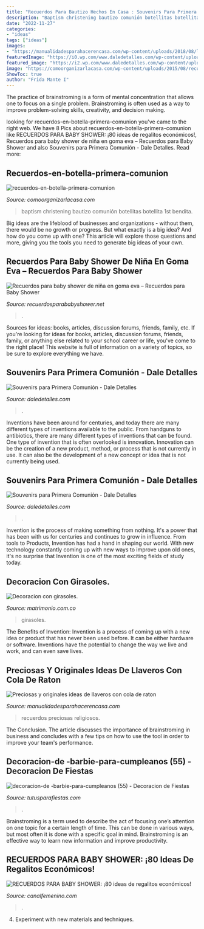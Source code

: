 ```yaml
---
title: "Recuerdos Para Bautizo Hechos En Casa : Souvenirs Para Primera Comunión"
description: "Baptism christening bautizo comunión botellitas botellita 1st bendita"
date: "2022-11-27"
categories:
- "ideas"
tags: ["ideas"]
images:
- "https://manualidadesparahacerencasa.com/wp-content/uploads/2018/08/llaveros-con-cola-de-raton-para-primera-comunion.jpg"
featuredImage: "https://i0.wp.com/www.daledetalles.com/wp-content/uploads/2017/09/recuerdos-de-comunion29.jpg?resize=500%2C751"
featured_image: "https://i2.wp.com/www.daledetalles.com/wp-content/uploads/2017/09/recuerdos-de-comunion1.jpg?resize=501%2C727"
image: "https://comoorganizarlacasa.com/wp-content/uploads/2015/08/recuerdos-en-botella-primera-comunion.jpg"
ShowToc: true
author: "Frida Mante I"
---
```



The practice of brainstroming is a form of mental concentration that allows one to focus on a single problem. Brainstroming is often used as a way to improve problem-solving skills, creativity, and decision making.

	

		
looking for recuerdos-en-botella-primera-comunion you've came to the right web. We have 8 Pics about recuerdos-en-botella-primera-comunion like RECUERDOS PARA BABY SHOWER: ¡80 ideas de regalitos económicos!, Recuerdos para baby shower de niña en goma eva – Recuerdos para Baby Shower and also Souvenirs para Primera Comunión - Dale Detalles. Read more:
		
    
## Recuerdos-en-botella-primera-comunion

<img loading=lazy src="https://comoorganizarlacasa.com/wp-content/uploads/2015/08/recuerdos-en-botella-primera-comunion.jpg" onerror="this.onerror=null;this.src='https://tse4.mm.bing.net/th?id=OIP.AXEnbl9rfS98imxArEw2bAHaJe&amp;pid=15.1';" alt="recuerdos-en-botella-primera-comunion">

_Source: comoorganizarlacasa.com_

>baptism christening bautizo comunión botellitas botellita 1st bendita. 

	

Big ideas are the lifeblood of businesses and organizations - without them, there would be no growth or progress. But what exactly is a big idea? And how do you come up with one? This article will explore those questions and more, giving you the tools you need to generate big ideas of your own.

    
## Recuerdos Para Baby Shower De Niña En Goma Eva – Recuerdos Para Baby Shower

<img loading=lazy src="http://recuerdosparababyshower.net/wp-content/uploads/2014/06/Recuerdos-para-baby-shower-de-niña-en-goma-eva-6.jpg" onerror="this.onerror=null;this.src='https://tse4.mm.bing.net/th?id=OIP.z0atn4LfVDgiWbsvOWLgzwHaJ4&amp;pid=15.1';" alt="Recuerdos para baby shower de niña en goma eva – Recuerdos para Baby Shower">

_Source: recuerdosparababyshower.net_

>. 

	

Sources for ideas: books, articles, discussion forums, friends, family, etc.
If you're looking for ideas for books, articles, discussion forums, friends, family, or anything else related to your school career or life, you've come to the right place! This website is full of information on a variety of topics, so be sure to explore everything we have.

    
## Souvenirs Para Primera Comunión - Dale Detalles

<img loading=lazy src="https://i2.wp.com/www.daledetalles.com/wp-content/uploads/2017/09/recuerdos-de-comunion1.jpg?resize=501%2C727" onerror="this.onerror=null;this.src='https://tse4.mm.bing.net/th?id=OIP.3Jlip7-sQBBjAwYh1pVamQHaKv&amp;pid=15.1';" alt="Souvenirs para Primera Comunión - Dale Detalles">

_Source: daledetalles.com_

>. 

	

Inventions have been around for centuries, and today there are many different types of inventions available to the public. From handguns to antibiotics, there are many different types of inventions that can be found. One type of invention that is often overlooked is innovation. Innovation can be the creation of a new product, method, or process that is not currently in use. It can also be the development of a new concept or idea that is not currently being used.

    
## Souvenirs Para Primera Comunión - Dale Detalles

<img loading=lazy src="https://i0.wp.com/www.daledetalles.com/wp-content/uploads/2017/09/recuerdos-de-comunion29.jpg?resize=500%2C751" onerror="this.onerror=null;this.src='https://tse2.mm.bing.net/th?id=OIP.S1-TNd5SACsU5wMFFPEx2QHaLH&amp;pid=15.1';" alt="Souvenirs para Primera Comunión - Dale Detalles">

_Source: daledetalles.com_

>. 

	

Invention is the process of making something from nothing. It's a power that has been with us for centuries and continues to grow in influence. From tools to Products, Invention has had a hand in shaping our world. With new technology constantly coming up with new ways to improve upon old ones, it's no surprise that Invention is one of the most exciting fields of study today.

    
## Decoracion Con Girasoles.

<img loading=lazy src="https://cdn0.matrimonio.com.co/usr/3/0/9/0/cfb_143766.jpg" onerror="this.onerror=null;this.src='https://tse2.mm.bing.net/th?id=OIP.B-HMuiaZV_bEmk_URhSYIAAAAA&amp;pid=15.1';" alt="Decoracion con girasoles.">

_Source: matrimonio.com.co_

>girasoles. 

	

The Benefits of Invention:
Invention is a process of coming up with a new idea or product that has never been used before. It can be either hardware or software. Inventions have the potential to change the way we live and work, and can even save lives.

    
## Preciosas Y Originales Ideas De Llaveros Con Cola De Raton

<img loading=lazy src="https://manualidadesparahacerencasa.com/wp-content/uploads/2018/08/llaveros-con-cola-de-raton-para-primera-comunion.jpg" onerror="this.onerror=null;this.src='https://tse2.mm.bing.net/th?id=OIP.DPwRta3Rwd-2kxY4VGpK-gAAAA&amp;pid=15.1';" alt="Preciosas y originales ideas de llaveros con cola de raton">

_Source: manualidadesparahacerencasa.com_

>recuerdos preciosas religiosos. 

	

The Conclusion.
The article discusses the importance of brainstroming in business and concludes with a few tips on how to use the tool in order to improve your team's performance.

    
## Decoracion-de -barbie-para-cumpleanos (55) - Decoracion De Fiestas

<img loading=lazy src="https://tutusparafiestas.com/wp-content/uploads/2017/06/decoracion-de-barbie-para-cumpleanos-55-200x300.jpg" onerror="this.onerror=null;this.src='https://tse3.mm.bing.net/th?id=OIP.FxknqGVyfdqKckPlfxFD-gAAAA&amp;pid=15.1';" alt="decoracion-de -barbie-para-cumpleanos (55) - Decoracion de Fiestas">

_Source: tutusparafiestas.com_

>. 

	

Brainstroming is a term used to describe the act of focusing one’s attention on one topic for a certain length of time. This can be done in various ways, but most often it is done with a specific goal in mind. Brainstroming is an effective way to learn new information and improve productivity.

    
## RECUERDOS PARA BABY SHOWER: ¡80 Ideas De Regalitos Económicos!

<img loading=lazy src="https://i1.wp.com/canalfemenino.com/wp-content/uploads/2018/01/baby17.jpg?resize=635%2C879" onerror="this.onerror=null;this.src='https://tse1.mm.bing.net/th?id=OIP.Qxx5Prll2ee9okr_gsmQiQHaKQ&amp;pid=15.1';" alt="RECUERDOS PARA BABY SHOWER: ¡80 ideas de regalitos económicos!">

_Source: canalfemenino.com_

>. 

	

4. Experiment with new materials and techniques.

